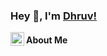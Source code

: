 ### Hey 👋, I'm [Dhruv!](https://github.com/PrudhviGNV)


<a href="https://www.linkedin.com/in/dhruvsinha1998/">
  <img align="left" alt="Dhruvs's LinkdeIN" width="22px" src="https://cdn.jsdelivr.net/npm/simple-icons@v3/icons/linkedin.svg" />
</a>

#### About Me
<!--
**dhruvsinha/dhruvsinha** is a ✨ _special_ ✨ repository because its `README.md` (this file) appears on your GitHub profile.

Here are some ideas to get you started:

- 🔭 I’m currently working on ...
- 🌱 I’m currently learning ...
- 👯 I’m looking to collaborate on ...
- 🤔 I’m looking for help with ...
- 💬 Ask me about ...
- 📫 How to reach me: ...
- 😄 Pronouns: ...
- ⚡ Fun fact: ...
-->
